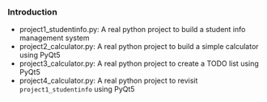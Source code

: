 ### Introduction 

- project1_studentinfo.py: A real python project to build a student info management system
- project2_calculator.py: A real python project to build a simple calculator using PyQt5
- project3_calculator.py: A real python project to create a TODO list using PyQt5
- project4_calculator.py: A real python project to revisit `project1_studentinfo` using PyQt5
